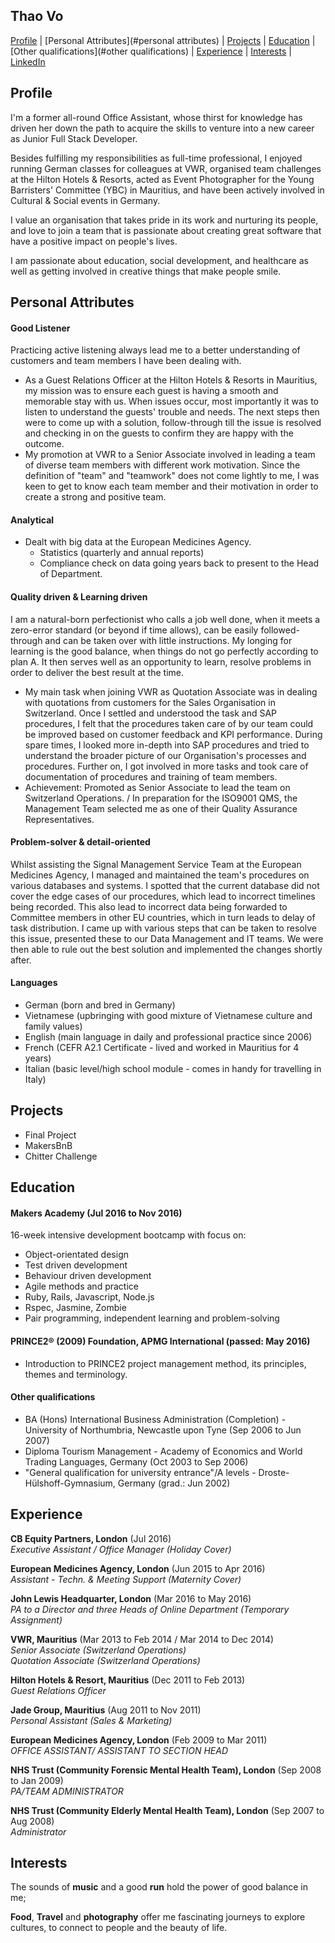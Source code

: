 ## Thao Vo

[Profile](#profile) | [Personal Attributes](#personal attributes) | [Projects](#projects) |  [Education](#education) | [Other qualifications](#other qualifications) | [Experience](#experience) | [Interests](#interests) | [LinkedIn](https://uk.linkedin.com/in/thao-vo-85384a31)

## Profile

I'm a former all-round Office Assistant, whose thirst for knowledge has driven her down the path to acquire the skills to venture into a new career as Junior Full Stack Developer.

Besides fulfilling my responsibilities as full-time professional, I enjoyed running German classes for colleagues at VWR, organised team challenges at the Hilton Hotels & Resorts, acted as Event Photographer for the Young Barristers' Committee (YBC) in Mauritius, and have been actively involved in Cultural & Social events in Germany.

I value an organisation that takes pride in its work and nurturing its people, and love to join a team that is passionate about creating great software that have a positive impact on people's lives. 

I am passionate about education, social development, and healthcare as well as getting involved in creative things that make people smile.


## Personal Attributes

#### Good Listener

Practicing active listening always lead me to a better understanding of customers
and team members I have been dealing with.

- As a Guest Relations Officer at the Hilton Hotels & Resorts in Mauritius, my mission
was to ensure each guest is having a smooth and memorable stay with us. When issues
occur, most importantly it was to listen to understand the guests' trouble and needs.
The next steps then were to come up with a solution, follow-through till the issue is resolved and checking in on the guests to confirm they are happy with the outcome.  
- My promotion at VWR to a Senior Associate involved in leading a team of diverse team members with different work motivation. Since the definition of "team" and "teamwork" does not come lightly to me, I was keen to get to know each team member
and their motivation in order to create a strong and positive team.


#### Analytical

- Dealt with big data at the European Medicines Agency.
  - Statistics (quarterly and annual reports)
  - Compliance check on data going years back to present to the Head of Department.

#### Quality driven & Learning driven

I am a natural-born perfectionist who calls a job well done, when it meets a zero-error
standard (or beyond if time allows), can be easily followed-through and can be taken over with little instructions. My longing for learning is the good balance, when things do not go perfectly according to plan A. It then serves well as an opportunity to learn, resolve problems in order to deliver the best result at the time.

- My main task when joining VWR as Quotation Associate was in dealing with quotations from customers for the Sales Organisation in Switzerland. Once I settled and understood the task and SAP procedures, I felt that the procedures taken care of by our team could be improved based on customer feedback and KPI performance. During spare times, I looked more in-depth into SAP procedures and tried to understand the broader picture of our Organisation's processes and procedures. Further on, I got involved in more tasks and took care of documentation of procedures and training of team members.
- Achievement: Promoted as Senior Associate to lead the team on Switzerland Operations. / In preparation for the ISO9001 QMS, the Management Team selected me as one of their Quality Assurance Representatives.

#### Problem-solver & detail-oriented

Whilst assisting the Signal Management Service Team at the European Medicines Agency, I managed and maintained the team's procedures on various databases and systems. I spotted that the current database did not cover the edge cases of our procedures, which lead to incorrect timelines being recorded. This also lead to incorrect data being forwarded to Committee members in other EU countries, which in turn leads to delay of task distribution. I came up with various steps that can be taken to resolve this issue, presented these to our Data Management and IT teams. We were then able to rule out the best solution and implemented the changes shortly after.  

#### Languages

- German (born and bred in Germany)
- Vietnamese (upbringing with good mixture of Vietnamese culture and family values)
- English (main language in daily and professional practice since 2006)
- French (CEFR A2.1 Certificate - lived and worked in Mauritius for 4 years)
- Italian (basic level/high school module - comes in handy for travelling in Italy)

## Projects

- Final Project
- MakersBnB
- Chitter Challenge

## Education

#### Makers Academy (Jul 2016 to Nov 2016)

16-week intensive development bootcamp with focus on:
- Object-orientated design
- Test driven development
- Behaviour driven development
- Agile methods and practice
- Ruby, Rails, Javascript, Node.js
- Rspec, Jasmine, Zombie
- Pair programming, independent learning and problem-solving


#### PRINCE2® (2009) Foundation, APMG International (passed: May 2016)

- Introduction to PRINCE2 project management method, its principles, themes and terminology.

#### Other qualifications

- BA (Hons) International Business Administration (Completion) - University of Northumbria, Newcastle upon Tyne (Sep 2006 to Jun 2007)  
- Diploma Tourism Management - Academy of Economics and World Trading Languages, Germany (Oct 2003 to Sep 2006)
- "General qualification for university entrance"/A levels - Droste-Hülshoff-Gymnasium, Germany (grad.: Jun 2002)


## Experience

**CB Equity Partners, London** (Jul 2016)    
*Executive Assistant / Office Manager (Holiday Cover)*  

**European Medicines Agency, London** (Jun 2015 to Apr 2016)   
*Assistant - Techn. & Meeting Support (Maternity Cover)*  

**John Lewis Headquarter, London** (Mar 2016 to May 2016)   
*PA to a Director and three Heads of Online Department  (Temporary Assignment)*  

**VWR, Mauritius** (Mar 2013 to Feb 2014 / Mar 2014 to Dec 2014)   
*Senior Associate (Switzerland Operations)*  
*Quotation Associate (Switzerland Operations)*  

**Hilton Hotels & Resort, Mauritius** (Dec 2011 to Feb 2013)   
*Guest Relations Officer*  

**Jade Group, Mauritius** (Aug 2011 to Nov 2011)   
*Personal Assistant (Sales & Marketing)*  

**European Medicines Agency, London** (Feb 2009 to Mar 2011)   
*OFFICE ASSISTANT/ ASSISTANT TO SECTION HEAD*  

**NHS Trust (Community Forensic Mental Health Team), London** (Sep 2008 to Jan 2009)   
*PA/TEAM ADMINISTRATOR*  

**NHS Trust (Community Elderly Mental Health Team), London** (Sep 2007 to Aug 2008)   
*Administrator*

## Interests

The sounds of **music** and a good **run** hold the power of good balance in me;    

**Food**, **Travel** and **photography** offer me fascinating journeys to explore cultures, to connect to people and the beauty of life.
